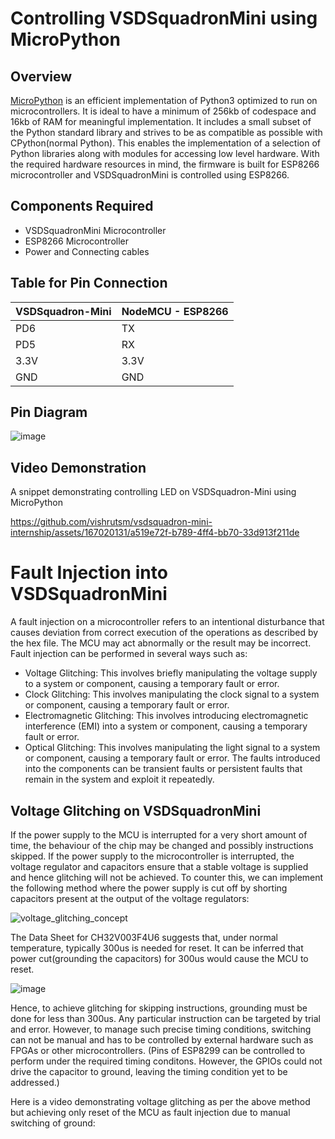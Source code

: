 # Controlling VSDSquadronMini using MicroPython
## Overview
[MicroPython](https://micropython.org/) is an efficient implementation of Python3 optimized to run on microcontrollers. It is ideal to have a minimum of 256kb of codespace and 16kb of RAM for meaningful implementation.
It includes a small subset of the Python standard library and strives to be as compatible as possible with CPython(normal Python). This enables the implementation of a selection of Python libraries along with modules
for accessing low level hardware. With the required hardware resources in mind, the firmware is built for ESP8266 microcontroller and VSDSquadronMini is controlled using ESP8266.
## Components Required
- VSDSquadronMini Microcontroller
- ESP8266 Microcontroller
- Power and Connecting cables
## Table for Pin Connection
| VSDSquadron-Mini  | NodeMCU - ESP8266 |
| ----------------- | ----------------- |
| PD6               | TX                |
| PD5               | RX                |
| 3.3V              | 3.3V              |
| GND               | GND               |

## Pin Diagram
![image](https://github.com/vishrutsm/vsdsquadron-mini-internship/assets/167020131/f8c6f3a1-f485-4b10-9265-567244838a5a)

## Video Demonstration
A snippet demonstrating controlling LED on VSDSquadron-Mini using MicroPython


https://github.com/vishrutsm/vsdsquadron-mini-internship/assets/167020131/a519e72f-b789-4ff4-bb70-33d913f211de

# Fault Injection into VSDSquadronMini
A fault injection on a microcontroller refers to an intentional disturbance that causes deviation from correct execution of the operations as described by the hex file. The MCU may act abnormally or the result may be incorrect. Fault injection can be performed in several ways such as:
- Voltage Glitching: This involves briefly manipulating the voltage supply to a system or component, causing a temporary fault or error.
- Clock Glitching: This involves manipulating the clock signal to a system or component, causing a temporary fault or error.
- Electromagnetic Glitching: This involves introducing electromagnetic interference (EMI) into a system or component, causing a temporary fault or error.
- Optical Glitching: This involves manipulating the light signal to a system or component, causing a temporary fault or error.
The faults introduced into the components can be transient faults or persistent faults that remain in the system and exploit it repeatedly.

## Voltage Glitching on VSDSquadronMini
If the power supply to the MCU is interrupted for a very short amount of time, the behaviour of the chip may be changed and possibly instructions skipped. If the power supply to the microcontroller is interrupted, the voltage regulator and capacitors ensure that a stable voltage is supplied and hence glitching will not be achieved. To counter this, we can implement the following method where the power supply is cut off by shorting capacitors present at the output of the voltage regulators:

![voltage_glitching_concept](https://github.com/vishrutsm/vsdsquadron-mini-internship/assets/167020131/fc3cc46a-af03-4bcf-a167-871712eebc50)

The Data Sheet for CH32V003F4U6 suggests that, under normal temperature, typically 300us is needed for reset. It can be inferred that power cut(grounding the capacitors) for 300us would cause the MCU to reset.

![image](https://github.com/vishrutsm/vsdsquadron-mini-internship/assets/167020131/633a4e2e-cf55-410f-9a48-87d758f8c2fb)

Hence, to achieve glitching for skipping instructions, grounding must be done for less than 300us. Any particular instruction can be targeted by trial and error.
However, to manage such precise timing conditions, switching can not be manual and has to be controlled by external hardware such as FPGAs or other microcontrollers. (Pins of ESP8299 can be controlled to perform under the required timing conditons. However, the GPIOs could not drive the capacitor to ground, leaving the timing condition yet to be addressed.)

Here is a video demonstrating voltage glitching as per the above method but achieving only reset of the MCU as fault injection due to manual switching of ground:
